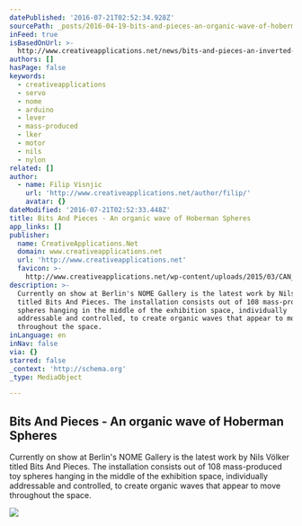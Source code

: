 ```yaml
---
datePublished: '2016-07-21T02:52:34.928Z'
sourcePath: _posts/2016-04-19-bits-and-pieces-an-organic-wave-of-hoberman-spheres.md
inFeed: true
isBasedOnUrl: >-
  http://www.creativeapplications.net/news/bits-and-pieces-an-inverted-landscape-of-always-moving-hoberman-spheres/
authors: []
hasPage: false
keywords:
  - creativeapplications
  - servo
  - nome
  - arduino
  - lever
  - mass-produced
  - lker
  - motor
  - nils
  - nylon
related: []
author:
  - name: Filip Visnjic
    url: 'http://www.creativeapplications.net/author/filip/'
    avatar: {}
dateModified: '2016-07-21T02:52:33.448Z'
title: Bits And Pieces - An organic wave of Hoberman Spheres
app_links: []
publisher:
  name: CreativeApplications.Net
  domain: www.creativeapplications.net
  url: 'http://www.creativeapplications.net'
  favicon: >-
    http://www.creativeapplications.net/wp-content/uploads/2015/03/CAN_sitelogo-55171182v1_site_icon-256x256.png
description: >-
  Currently on show at Berlin's NOME Gallery is the latest work by Nils Völker
  titled Bits And Pieces. The installation consists out of 108 mass-produced toy
  spheres hanging in the middle of the exhibition space, individually
  addressable and controlled, to create organic waves that appear to move
  throughout the space.
inLanguage: en
inNav: false
via: {}
starred: false
_context: 'http://schema.org'
_type: MediaObject

---
```

<article style=""><h1>Bits And Pieces - An organic wave of Hoberman Spheres</h1><p>Currently on show at Berlin's NOME Gallery is the latest work by Nils Völker titled Bits And Pieces. The installation consists out of 108 mass-produced toy spheres hanging in the middle of the exhibition space, individually addressable and controlled, to create organic waves that appear to move throughout the space.</p><img src="https://s3-us-west-2.amazonaws.com/the-grid-img/p/29c17de1db318a16ae7c090ab6a2dab8f308c76c.jpg" /></article>